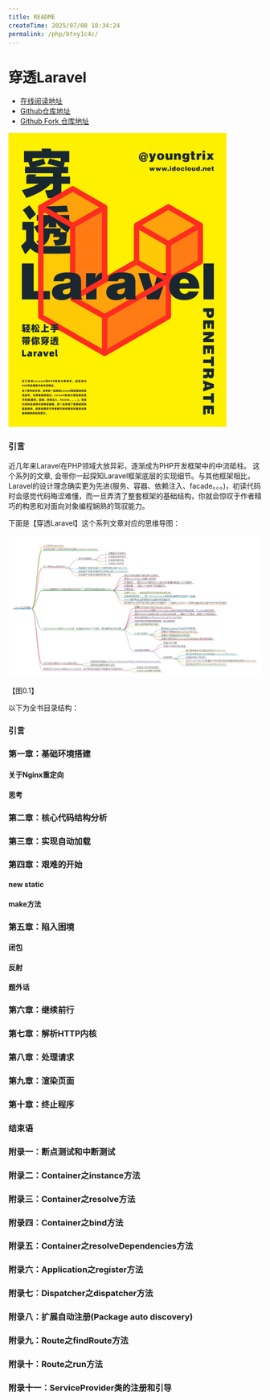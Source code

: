 ```yaml
---
title: README
createTime: 2025/07/08 10:34:24
permalink: /php/btny1c4c/
---
```

# 穿透Laravel
- [在线阅读地址](http://www.idocloud.net/pttl/index.html)
- [Github仓库地址](https://github.com/youngtrix/pierce_through_the_laravel)
- [Github Fork 仓库地址](https://github.com/sreio/pierce_through_the_laravel)


![](./images/pttl_cover.png)
### 引言
近几年来Laravel在PHP领域大放异彩，逐渐成为PHP开发框架中的中流砥柱。
这个系列的文章, 会带你一起探知Laravel框架底层的实现细节。与其他框架相比，Laravel的设计理念确实更为先进(服务、容器、依赖注入、facade。。。)，初读代码时会感觉代码晦涩难懂，而一旦弄清了整套框架的基础结构，你就会惊叹于作者精巧的构思和对面向对象编程娴熟的驾驭能力。

下面是【穿透Laravel】这个系列文章对应的思维导图：

![](./images/laravel.png)

【图0.1】

以下为全书目录结构：

### 引言
### 第一章：基础环境搭建
#### 关于Nginx重定向
#### 思考
### 第二章：核心代码结构分析
### 第三章：实现自动加载
### 第四章：艰难的开始
#### new static
#### make方法
### 第五章：陷入困境
#### 闭包
#### 反射
#### 题外话
### 第六章：继续前行
### 第七章：解析HTTP内核
### 第八章：处理请求
### 第九章：渲染页面
### 第十章：终止程序
### 结束语
### 附录一：断点测试和中断测试
### 附录二：Container之instance方法
### 附录三：Container之resolve方法
### 附录四：Container之bind方法
### 附录五：Container之resolveDependencies方法
### 附录六：Application之register方法
### 附录七：Dispatcher之dispatcher方法
### 附录八：扩展自动注册(Package auto discovery)
### 附录九：Route之findRoute方法
### 附录十：Route之run方法
### 附录十一：ServiceProvider类的注册和引导